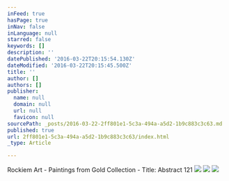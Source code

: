 ```yaml
---
inFeed: true
hasPage: true
inNav: false
inLanguage: null
starred: false
keywords: []
description: ''
datePublished: '2016-03-22T20:15:54.130Z'
dateModified: '2016-03-22T20:15:45.500Z'
title: ''
author: []
authors: []
publisher:
  name: null
  domain: null
  url: null
  favicon: null
sourcePath: _posts/2016-03-22-2ff801e1-5c3a-494a-a5d2-1b9c883c3c63.md
published: true
url: 2ff801e1-5c3a-494a-a5d2-1b9c883c3c63/index.html
_type: Article

---
```

Rockiem Art - Paintings from Gold Collection - Title: Abstract 121
![](https://the-grid-user-content.s3-us-west-2.amazonaws.com/453c367d-a8a1-43dc-8b55-d30d428931a9.jpg)
![](https://the-grid-user-content.s3-us-west-2.amazonaws.com/db9a14bf-7700-45f9-a00e-3ec83cf5b85c.jpg)
![](https://the-grid-user-content.s3-us-west-2.amazonaws.com/8b56f016-9660-4d1c-a1a7-104f0cb18b0a.jpg)